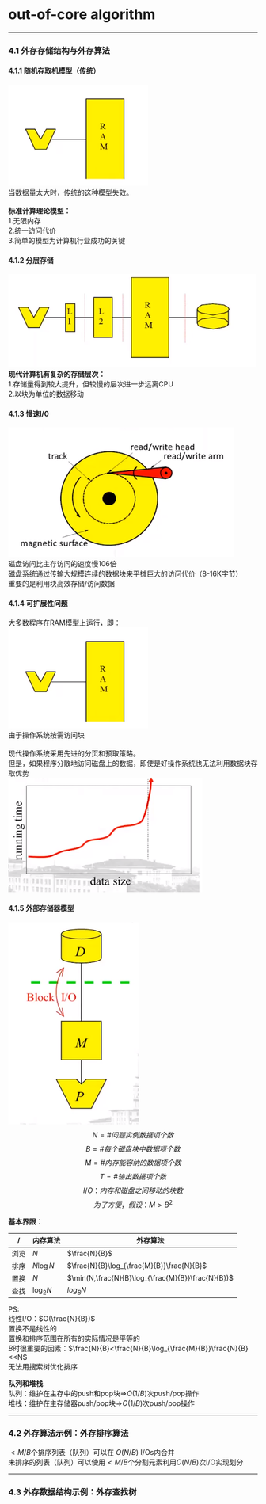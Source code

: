 # out-of-core algorithm

---

### 4.1 外存存储结构与外存算法
#### 4.1.1 随机存取机模型（传统）
![1](https://github.com/makixi/MoocNote/blob/master/BigDataAlgorithms/pic/4_1.png?raw=true)<br>
当数据量太大时，传统的这种模型失效。<br>
<br>
**标准计算理论模型：**<br>
1.无限内存<br>
2.统一访问代价<br>
3.简单的模型为计算机行业成功的关键<br>

#### 4.1.2 分层存储
![2](https://github.com/makixi/MoocNote/blob/master/BigDataAlgorithms/pic/4_2.png?raw=true)<br>
**现代计算机有复杂的存储层次：**<br>
1.存储量得到较大提升，但较慢的层次进一步远离CPU<br>
2.以块为单位的数据移动<br>

#### 4.1.3 慢速I/0
![3](https://github.com/makixi/MoocNote/blob/master/BigDataAlgorithms/pic/4_3.png?raw=true)<br>
磁盘访问比主存访问的速度慢106倍<br>
磁盘系统通过传输大规模连续的数据块来平摊巨大的访问代价（8-16K字节）<br>
重要的是利用块高效存储/访问数据

#### 4.1.4 可扩展性问题
大多数程序在RAM模型上运行，即：<br>
![1](https://github.com/makixi/MoocNote/blob/master/BigDataAlgorithms/pic/4_1.png?raw=true)<br>
由于操作系统按需访问块<br>
<br>
现代操作系统采用先进的分页和预取策略。<br>
但是，如果程序分散地访问磁盘上的数据，即使是好操作系统也无法利用数据块存取优势<br>
![4](https://github.com/makixi/MoocNote/blob/master/BigDataAlgorithms/pic/4_4.png?raw=true)<br>

#### 4.1.5 外部存储器模型
![5](https://github.com/makixi/MoocNote/blob/master/BigDataAlgorithms/pic/4_5.png?raw=true)<br>
$$N=\#问题实例数据项个数$$
$$B=\#每个磁盘块中数据项个数$$
$$M=\#内存能容纳的数据项个数$$
$$T=\#输出数据项个数$$
$$I/O：内存和磁盘之间移动的块数$$
$$为了方便，假设：M>B^2$$

**基本界限**：<br>

 /  | 内存算法 | 外存算法
---- | --- | ---
浏览  | $N$ | $\frac{N}{B}$
排序  | $N\log N$ | $\frac{N}{B}\log_{\frac{M}{B}}\frac{N}{B}$
置换  | $N$ | $\min(N,\frac{N}{B}\log_{\frac{M}{B}}\frac{N}{B})$
查找  | $\log_{2}N$ | $log_{B}N$

PS:<br>
线性I/O：$O(\frac{N}{B})$<br>
置换不是线性的<br>
置换和排序范围在所有的实际情况是平等的<br>
$B$时很重要的因素：$\frac{N}{B}<\frac{N}{B}\log_{\frac{M}{B}}\frac{N}{B}<<N$<br>
无法用搜索树优化排序<br>

**队列和堆栈**<br>
队列：维护在主存中的push和pop块=>$O(1/B)$次push/pop操作<br>
堆栈：维护在主存储器push/pop块=>$O(1/B)$次push/pop操作

---


### 4.2 外存算法示例：外存排序算法
$<M/B$个排序列表（队列）可以在 $O(N/B)$ I/Os内合并<br>
未排序的列表（队列）可以使用$<M/B$个分割元素利用$O(N/B)$次I/O实现划分


---


### 4.3 外存数据结构示例：外存查找树

